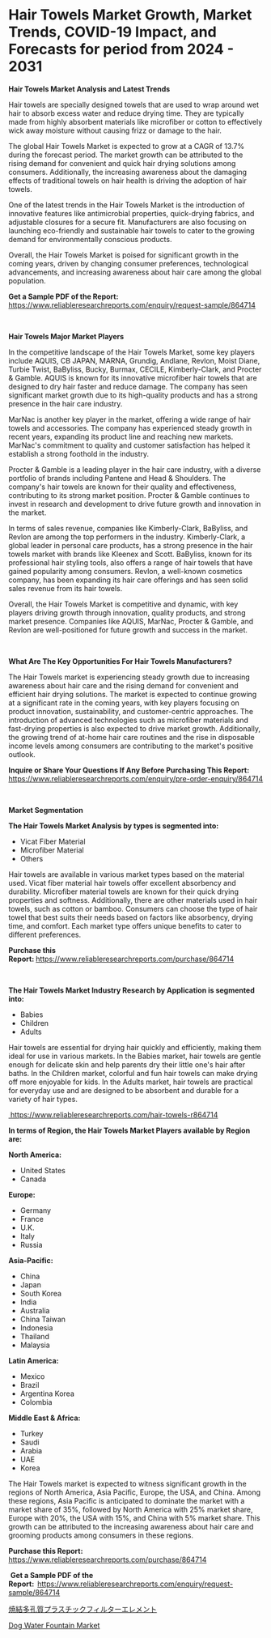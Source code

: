 <p><h1>Hair Towels Market Growth, Market Trends, COVID-19 Impact, and Forecasts for period from 2024 - 2031</h1></p><p><strong>Hair Towels Market Analysis and Latest Trends</strong></p>
<p><p>Hair towels are specially designed towels that are used to wrap around wet hair to absorb excess water and reduce drying time. They are typically made from highly absorbent materials like microfiber or cotton to effectively wick away moisture without causing frizz or damage to the hair.</p><p>The global Hair Towels Market is expected to grow at a CAGR of 13.7% during the forecast period. The market growth can be attributed to the rising demand for convenient and quick hair drying solutions among consumers. Additionally, the increasing awareness about the damaging effects of traditional towels on hair health is driving the adoption of hair towels.</p><p>One of the latest trends in the Hair Towels Market is the introduction of innovative features like antimicrobial properties, quick-drying fabrics, and adjustable closures for a secure fit. Manufacturers are also focusing on launching eco-friendly and sustainable hair towels to cater to the growing demand for environmentally conscious products.</p><p>Overall, the Hair Towels Market is poised for significant growth in the coming years, driven by changing consumer preferences, technological advancements, and increasing awareness about hair care among the global population.</p></p>
<p><strong>Get a Sample PDF of the Report:&nbsp;</strong> <a href="https://www.reliableresearchreports.com/enquiry/request-sample/864714">https://www.reliableresearchreports.com/enquiry/request-sample/864714</a></p>
<p>&nbsp;</p>
<p><strong>Hair Towels Major Market Players</strong></p>
<p><p>In the competitive landscape of the Hair Towels Market, some key players include AQUIS, CB JAPAN, MARNA, Grundig, Andlane, Revlon, Moist Diane, Turbie Twist, BaByliss, Bucky, Burmax, CECILE, Kimberly-Clark, and Procter & Gamble. AQUIS is known for its innovative microfiber hair towels that are designed to dry hair faster and reduce damage. The company has seen significant market growth due to its high-quality products and has a strong presence in the hair care industry.</p><p>MarNac is another key player in the market, offering a wide range of hair towels and accessories. The company has experienced steady growth in recent years, expanding its product line and reaching new markets. MarNac's commitment to quality and customer satisfaction has helped it establish a strong foothold in the industry.</p><p>Procter & Gamble is a leading player in the hair care industry, with a diverse portfolio of brands including Pantene and Head & Shoulders. The company's hair towels are known for their quality and effectiveness, contributing to its strong market position. Procter & Gamble continues to invest in research and development to drive future growth and innovation in the market.</p><p>In terms of sales revenue, companies like Kimberly-Clark, BaByliss, and Revlon are among the top performers in the industry. Kimberly-Clark, a global leader in personal care products, has a strong presence in the hair towels market with brands like Kleenex and Scott. BaByliss, known for its professional hair styling tools, also offers a range of hair towels that have gained popularity among consumers. Revlon, a well-known cosmetics company, has been expanding its hair care offerings and has seen solid sales revenue from its hair towels.</p><p>Overall, the Hair Towels Market is competitive and dynamic, with key players driving growth through innovation, quality products, and strong market presence. Companies like AQUIS, MarNac, Procter & Gamble, and Revlon are well-positioned for future growth and success in the market.</p></p>
<p>&nbsp;</p>
<p><strong>What Are The Key Opportunities For Hair Towels Manufacturers?</strong></p>
<p><p>The Hair Towels market is experiencing steady growth due to increasing awareness about hair care and the rising demand for convenient and efficient hair drying solutions. The market is expected to continue growing at a significant rate in the coming years, with key players focusing on product innovation, sustainability, and customer-centric approaches. The introduction of advanced technologies such as microfiber materials and fast-drying properties is also expected to drive market growth. Additionally, the growing trend of at-home hair care routines and the rise in disposable income levels among consumers are contributing to the market's positive outlook.</p></p>
<p><strong>Inquire or Share Your Questions If Any Before Purchasing This Report:</strong> <a href="https://www.reliableresearchreports.com/enquiry/pre-order-enquiry/864714">https://www.reliableresearchreports.com/enquiry/pre-order-enquiry/864714</a></p>
<p>&nbsp;</p>
<p><strong>Market Segmentation</strong></p>
<p><strong>The Hair Towels Market Analysis by types is segmented into:</strong></p>
<p><ul><li>Vicat Fiber Material</li><li>Microfiber Material</li><li>Others</li></ul></p>
<p><p>Hair towels are available in various market types based on the material used. Vicat fiber material hair towels offer excellent absorbency and durability. Microfiber material towels are known for their quick drying properties and softness. Additionally, there are other materials used in hair towels, such as cotton or bamboo. Consumers can choose the type of hair towel that best suits their needs based on factors like absorbency, drying time, and comfort. Each market type offers unique benefits to cater to different preferences.</p></p>
<p><strong>Purchase this Report:&nbsp;</strong><a href="https://www.reliableresearchreports.com/purchase/864714">https://www.reliableresearchreports.com/purchase/864714</a></p>
<p>&nbsp;</p>
<p><strong>The Hair Towels Market Industry Research by Application is segmented into:</strong></p>
<p><ul><li>Babies</li><li>Children</li><li>Adults</li></ul></p>
<p><p>Hair towels are essential for drying hair quickly and efficiently, making them ideal for use in various markets. In the Babies market, hair towels are gentle enough for delicate skin and help parents dry their little one's hair after baths. In the Children market, colorful and fun hair towels can make drying off more enjoyable for kids. In the Adults market, hair towels are practical for everyday use and are designed to be absorbent and durable for a variety of hair types.</p></p>
<p><a href="https://www.reliableresearchreports.com/hair-towels-r864714">&nbsp;https://www.reliableresearchreports.com/hair-towels-r864714</a></p>
<p><strong>In terms of Region, the Hair Towels Market Players available by Region are:</strong></p>
<p>
    <p> <strong> North America: </strong>
        <ul>
            <li>United States</li>
            <li>Canada</li>
        </ul>
        </p> 
    <p> <strong> Europe: </strong>
        <ul>
            <li>Germany</li>
            <li>France</li>
            <li>U.K.</li>
            <li>Italy</li>
            <li>Russia</li>
        </ul>
        </p> 
    <p> <strong> Asia-Pacific: </strong>
        <ul>
            <li>China</li>
            <li>Japan</li>
            <li>South Korea</li>
            <li>India</li>
            <li>Australia</li>
            <li>China Taiwan</li>
            <li>Indonesia</li>
            <li>Thailand</li>
            <li>Malaysia</li>
        </ul>
        </p> 
    <p> <strong> Latin America: </strong>
        <ul>
            <li>Mexico</li>
            <li>Brazil</li>
            <li>Argentina Korea</li>
            <li>Colombia</li>
        </ul>
        </p> 
    <p> <strong> Middle East & Africa: </strong>
        <ul>
            <li>Turkey</li>
            <li>Saudi</li>
            <li>Arabia</li>
            <li>UAE</li>
            <li>Korea</li>
        </ul>
    </p>
    </p>
<p><p>The Hair Towels market is expected to witness significant growth in the regions of North America, Asia Pacific, Europe, the USA, and China. Among these regions, Asia Pacific is anticipated to dominate the market with a market share of 35%, followed by North America with 25% market share, Europe with 20%, the USA with 15%, and China with 5% market share. This growth can be attributed to the increasing awareness about hair care and grooming products among consumers in these regions.</p></p>
<p><strong>Purchase this Report: </strong><a href="https://www.reliableresearchreports.com/purchase/864714">https://www.reliableresearchreports.com/purchase/864714</a></p>
<p>&nbsp;<strong>Get a Sample PDF of the Report:&nbsp;&nbsp;</strong><a href="https://www.reliableresearchreports.com/enquiry/request-sample/864714">https://www.reliableresearchreports.com/enquiry/request-sample/864714</a></p>
<p><strong></strong></p>
<p><p><a href="https://github.com/DudleyFerry/Market-Research-Report-List-1/blob/main/8238397141439.md">焼結多孔質プラスチックフィルターエレメント</a></p><p><a href="https://github.com/mancsybtousav/Market-Research-Report-List-3/blob/main/dog-water-fountain-market.md">Dog Water Fountain Market</a></p></p>